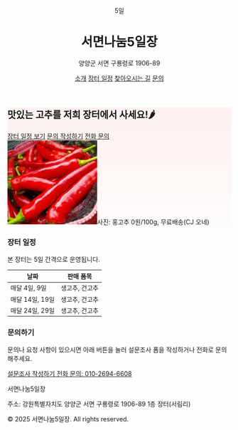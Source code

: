 <html>
<head>
  <title>서면나눔5일장</title>
  <meta name="description" content="양양군 서면의 장터, 서면나눔5일장 농산물 직거래 페이지입니다." />
  <link href="https://unpkg.com/tailwindcss@^2/dist/tailwind.min.css" rel="stylesheet">
  <style>
    .hero-bg{background:linear-gradient(180deg, rgba(255,99,71,0.08), rgba(255,160,122,0.02));}
  </style>
</head>
<body class="font-sans text-gray-800 bg-gray-50">

  <!-- Header -->
  <header class="bg-white shadow-sm">
    <div class="max-w-6xl mx-auto px-4 py-4 flex items-center justify-between">
      <div class="flex items-center space-x-3">
        <div class="w-12 h-12 bg-red-500 rounded-md flex items-center justify-center text-white font-bold">5일</div>
        <div>
          <h1 class="text-lg font-semibold">서면나눔5일장</h1>
          <p class="text-xs text-gray-500">양양군 서면 구룡령로 1906-89</p>
        </div>
      </div>
      <nav class="space-x-4 text-sm">
        <a href="#about" class="hover:underline">소개</a>
        <a href="#schedule" class="hover:underline">장터 일정</a>
        <a href="#visit" class="hover:underline">찾아오시는 길</a>
        <a href="#contact" class="hover:underline">문의</a>
      </nav>
    </div>
  </header>

  <!-- Hero Section -->
  <section class="hero-bg py-12">
    <div class="max-w-6xl mx-auto px-4 grid md:grid-cols-2 gap-6 items-center">
      <div>
        <h2 class="text-3xl font-extrabold mb-2">맛있는 고추를 저희 장터에서 사세요!🌶</h2>
        <div class="flex space-x-3">
          <a href="#schedule" class="px-4 py-2 bg-red-500 text-white rounded shadow-sm">장터 일정 보기</a>
          <a href="https://forms.gle/h7DNUtKJ9b5EeR3CA" target="_blank"
             class="px-4 py-2 border border-gray-300 rounded hover:bg-gray-100">문의 작성하기</a>
          <a href="tel:01026946608"
             class="px-4 py-2 border border-gray-300 rounded hover:bg-gray-100">전화 문의</a>
        </div>
      </div>
      <div class="bg-white rounded-lg shadow-inner p-4">
        <img src="홍고추.jpg" alt=" class="w-full h-56 object-cover rounded-md">사진: 홍고추   0원/100g, 무료배송(CJ 오네) 
      </div>
    </div>
  </section>

  <!-- Schedule Section -->
  <section id="schedule" class="bg-white py-8">
    <div class="max-w-6xl mx-auto px-4">
      <h3 class="text-2xl font-bold mb-4">장터 일정</h3>
      <p class="text-gray-600 mb-4">본 장터는 5일 간격으로 운영됩니다.</p>
      <div class="overflow-auto bg-gray-50 p-4 rounded">
        <table class="min-w-full text-sm text-left">
          <thead>
            <tr class="text-gray-600">
              <th class="p-2">날짜</th>
              <th class="p-2">판매 품목</th>
            </tr>
          </thead>
          <tbody>
            <tr class="border-t">
              <td class="p-2">매달 4일, 9일</td>
              <td class="p-2">생고추, 건고추</td>
            </tr>
            <tr class="border-t bg-white">
              <td class="p-2">매달 14일, 19일 </td>
              <td class="p-2">생고추, 건고추</td>
            </tr>
            <tr class="border-t bg-white">
              <td class="p-2">매달 24일, 29일</td>
              <td class="p-2">생고추, 건고추</td>
            </tr>
          </tbody>
        </table>
      </div>
    </div>
  </section>

  <!-- Contact / Survey Section -->
  <section id="contact" class="max-w-6xl mx-auto px-4 py-10 text-center">
    <h3 class="text-2xl font-bold mb-3">문의하기</h3>
    <p class="mb-4 text-gray-600">문의나 요청 사항이 있으시면 아래 버튼을 눌러 설문조사 폼을 작성하거나 전화로 문의해주세요.</p>
    <div class="flex flex-col md:flex-row justify-center gap-4">
      <a href="https://forms.gle/h7DNUtKJ9b5EeR3CA" target="_blank"
         class="px-6 py-3 bg-blue-600 text-white rounded shadow hover:bg-blue-700 transition">
        설문조사 작성하기
      </a>
      <a href="tel:01026946608"
         class="px-6 py-3 bg-green-600 text-white rounded shadow hover:bg-green-700 transition">
        전화 문의: 010-2694-6608
      </a>
    </div>
  </section>

  <!-- Footer -->
  <footer class="bg-gray-800 text-gray-200 py-6 mt-8">
    <div class="max-w-6xl mx-auto px-4 text-sm flex flex-col md:flex-row justify-between">
      <div>
        <p class="font-semibold">서면나눔5일장</p>
        <p class="text-xs">주소: 강원특별자치도 양양군 서면 구룡령로 1906-89 1층 장터(서림리) </p>
      </div>
      <div class="text-xs text-gray-400">
        <p>© 2025 서면나눔5일장. All rights reserved.</p>
      </div>
    </div>
  </footer>

</body>
</html>
